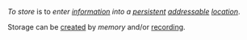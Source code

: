 *To store* is to *enter [information](https://github.com/gcassel/Modular-Organization-Terminology/blob/master/terms/information.md) into a [persistent](https://github.com/gcassel/Modular-Organization-Terminology/blob/master/terms/persist.md) [addressable](https://github.com/gcassel/Modular-Organization-Terminology/blob/master/terms/address.md) [location](https://github.com/gcassel/Modular-Organization-Terminology/blob/master/terms/location.md)*.
		
Storage can be [created](https://github.com/gcassel/Modular-Organization-Terminology/blob/master/terms/creation.md) by *memory* and/or [recording](https://github.com/gcassel/Modular-Organization-Terminology/blob/master/terms/record.md).
